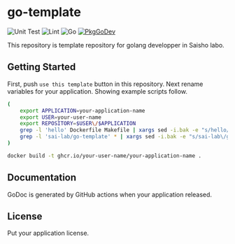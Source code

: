 # go-template

![Unit Test](https://github.com/sai-lab/go-template/workflows/Unit%20Test/badge.svg)
![Lint](https://github.com/sai-lab/go-template/workflows/Lint/badge.svg)
![Go](https://img.shields.io/github/go-mod/go-version/sai-lab/go-template)
[![PkgGoDev](https://pkg.go.dev/badge/github.com/sai-lab/go-template)](https://pkg.go.dev/github.com/sai-lab/go-template)


This repository is template repository for golang developper in Saisho labo.

## Getting Started

First, push `use this template` button in this repository.
Next rename variables for your application.
Showing example scripts follow.

```bash
(
    export APPLICATION=your-application-name
    export USER=your-user-name
    export REPOSITORY=$USER\/$APPLICATION
    grep -l 'hello' Dockerfile Makefile | xargs sed -i.bak -e "s/hello/$APPLICATION/g"
    grep -l 'sai-lab/go-template' * | xargs sed -i.bak -e "s/sai-lab\/go-template/$REPOSITORY/g"
)
```

```bash
docker build -t ghcr.io/your-user-name/your-application-name .
```

## Documentation

GoDoc is generated by GitHub actions when your application released.

## License

Put your application license.
